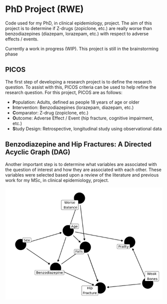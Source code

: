 
<!-- README.md is generated from README.Rmd. Please edit that file -->

# PhD Project (RWE)

<!-- badges: start -->

<!-- badges: end -->

Code used for my PhD, in clinical epidemiology, project. The aim of this
project is to determine if Z-drugs (zopiclone, etc.) are really worse
than benzodiazepines (diazepam, lorazepam, etc.) with respect to adverse
effects / events.

Currently a work in progress (WIP). This project is still in the
brainstorming phase

## PICOS

The first step of developing a research project is to define the
research question. To assist with this, PICOS criteria can be used to
help refine the research question. For this project, PICOS are as
follows:

  - **P**opulation: Adults, defined as people 18 years of age or older
  - **I**ntervention: Benzodiazepines (lorazepam, diazepam, etc.)
  - **C**omparator: Z-drug (zopiclone, etc.)
  - **O**utcome: Adverse Effect / Event (hip fracture, cognitive
    impairment, etc.)
  - **S**tudy Design: Retrospective, longitudinal study using
    observational data

## Benzodiazepine and Hip Fractures: A Directed Acyclic Graph (DAG)

Another important step is to determine what variables are associated
with the question of interest and how they are associated with each
other. These variables were selected based upon a review of the
literature and previous work for my MSc, in clinical epidemiology,
project.

![](README_files/figure-gfm/bzd%20ae%20DAG-1.png)<!-- -->
